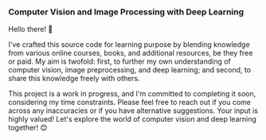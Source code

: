 ### Computer Vision and Image Processing with Deep Learning
Hello there! 👋

I've crafted this source code for learning purpose by blending knowledge from various online courses, books, and additional resources, be they free or paid. My aim is twofold: first, to further my own understanding of computer vision, image preprocessing, and deep learning; and second, to share this knowledge freely with others.

This project is a work in progress, and I'm committed to completing it soon, considering my time constraints. Please feel free to reach out if you come across any inaccuracies or if you have alternative suggestions. Your input is highly valued! Let's explore the world of computer vision and deep learning together! 😊

<!--
#### Module 1: Introduction to Computer Vision
- Course Overview and Introduction to Computer Vision

#### Module 2: Image Preprocessing Techniques
- Image Basics and Pixel Manipulation
- Image Enhancement Techniques (Histogram Equalization, Contrast Stretching, etc.)
- Image Preprocessing with OpenCV

#### Module 3: Convolutional Neural Networks (CNNs) for Computer Vision
- Convolutional Neural Networks (CNNs) Overview
- CNN Architectures (LeNet, AlexNet, VGG, etc.)
- Building Your First CNN with TensorFlow/Keras & PyTorch

#### Module 4: Object Detection and Localization
- Object Detection Overview (YOLO, SSD, Faster R-CNN)
- Anchor Boxes and Non-Maximum Suppression (NMS)
- Implementing Object Detection Algorithms

#### Module 5: Image Segmentation
- Image Segmentation Techniques (FCN, U-Net, Mask R-CNN)
- Semantic Segmentation vs. Instance Segmentation
- Image Segmentation with Deep Learning

#### Module 6: Advanced Topics in Computer Vision
- Generative Adversarial Networks (GANs) for Image Generation
- Style Transfer and Neural Style Transfer
- Implementing GANs and Style Transfer

#### To be continue...
-->